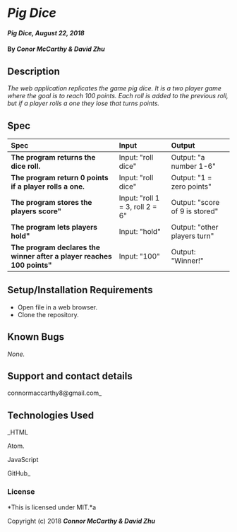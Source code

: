 # _Pig Dice_

#### _Pig Dice, August 22, 2018_

#### By _**Conor McCarthy & David Zhu**_

## Description

_The web application replicates the game pig dice. It is a two player game where the goal is to reach 100 points. Each roll is added to the previous roll, but if a player rolls a one they lose that turns points._

## Spec

| Spec | Input | Output |
| :-------------     | :------------- | :------------- |
| **The program returns the dice roll.** | Input: "roll dice" | Output: "a number 1-6" |
| **The program return 0 points if a player rolls a one.** | Input: "roll dice" | Output: "1 = zero points" |
| **The program stores the players score"** | Input: "roll 1 = 3, roll 2 = 6" | Output: "score of 9 is stored" |
| **The program lets players hold"** | Input: "hold" | Output: "other players turn" |
| **The program declares the winner after a player reaches 100 points"** | Input: "100" | Output: "Winner!"|


## Setup/Installation Requirements

* Open file in a web browser.
* Clone the repository.
## Known Bugs

_None._

## Support and contact details

connormaccarthy8@gmail.com_

## Technologies Used

_HTML

Atom.

JavaScript

GitHub_

### License

*This is licensed under MIT.*a

Copyright (c) 2018 **_Connor McCarthy & David Zhu_**
